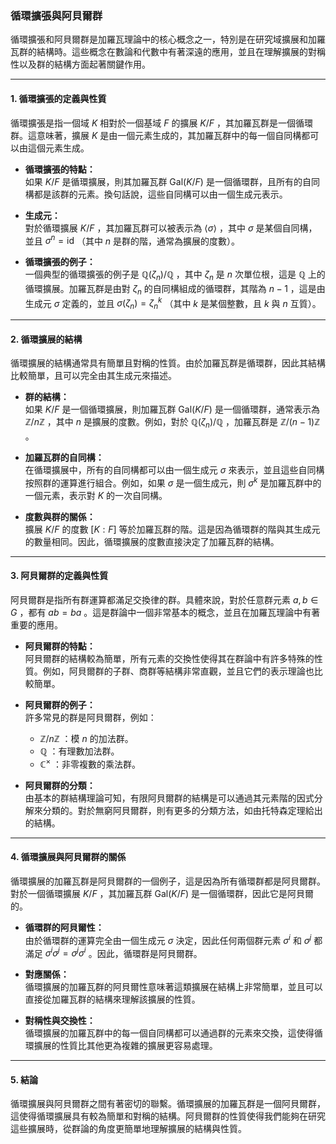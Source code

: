 ### **循環擴張與阿貝爾群**

循環擴張和阿貝爾群是加羅瓦理論中的核心概念之一，特別是在研究域擴展和加羅瓦群的結構時。這些概念在數論和代數中有著深遠的應用，並且在理解擴展的對稱性以及群的結構方面起著關鍵作用。

---

#### **1. 循環擴張的定義與性質**

循環擴張是指一個域  $`K`$  相對於一個基域  $`F`$  的擴展  $`K/F`$ ，其加羅瓦群是一個循環群。這意味著，擴展  $`K`$  是由一個元素生成的，其加羅瓦群中的每一個自同構都可以由這個元素生成。

- **循環擴張的特點：**  
  如果  $`K/F`$  是循環擴展，則其加羅瓦群  $`\text{Gal}(K/F)`$  是一個循環群，且所有的自同構都是該群的元素。換句話說，這些自同構可以由一個生成元表示。

- **生成元：**  
  對於循環擴展  $`K/F`$ ，其加羅瓦群可以被表示為  $`\langle \sigma \rangle`$ ，其中  $`\sigma`$  是某個自同構，並且  $`\sigma^n = \text{id}`$ （其中  $`n`$  是群的階，通常為擴展的度數）。

- **循環擴張的例子：**  
  一個典型的循環擴張的例子是  $`\mathbb{Q}(\zeta_n)/\mathbb{Q}`$ ，其中  $`\zeta_n`$  是  $`n`$  次單位根，這是  $`\mathbb{Q}`$  上的循環擴展。加羅瓦群是由對  $`\zeta_n`$  的自同構組成的循環群，其階為  $`n-1`$ ，這是由生成元  $`\sigma`$  定義的，並且  $`\sigma(\zeta_n) = \zeta_n^k`$ （其中  $`k`$  是某個整數，且  $`k`$  與  $`n`$  互質）。

---

#### **2. 循環擴展的結構**

循環擴展的結構通常具有簡單且對稱的性質。由於加羅瓦群是循環群，因此其結構比較簡單，且可以完全由其生成元來描述。

- **群的結構：**  
  如果  $`K/F`$  是一個循環擴展，則加羅瓦群  $`\text{Gal}(K/F)`$  是一個循環群，通常表示為  $`\mathbb{Z}/n\mathbb{Z}`$ ，其中  $`n`$  是擴展的度數。例如，對於  $`\mathbb{Q}(\zeta_n)/\mathbb{Q}`$ ，加羅瓦群是  $`\mathbb{Z}/(n-1)\mathbb{Z}`$ 。

- **加羅瓦群的自同構：**  
  在循環擴展中，所有的自同構都可以由一個生成元  $`\sigma`$  來表示，並且這些自同構按照群的運算進行組合。例如，如果  $`\sigma`$  是一個生成元，則  $`\sigma^k`$  是加羅瓦群中的一個元素，表示對  $`K`$  的一次自同構。

- **度數與群的關係：**  
  擴展  $`K/F`$  的度數  $`[K : F]`$  等於加羅瓦群的階。這是因為循環群的階與其生成元的數量相同。因此，循環擴展的度數直接決定了加羅瓦群的結構。

---

#### **3. 阿貝爾群的定義與性質**

阿貝爾群是指所有群運算都滿足交換律的群。具體來說，對於任意群元素  $`a, b \in G`$ ，都有  $`ab = ba`$ 。這是群論中一個非常基本的概念，並且在加羅瓦理論中有著重要的應用。

- **阿貝爾群的特點：**  
  阿貝爾群的結構較為簡單，所有元素的交換性使得其在群論中有許多特殊的性質。例如，阿貝爾群的子群、商群等結構非常直觀，並且它們的表示理論也比較簡單。

- **阿貝爾群的例子：**  
  許多常見的群是阿貝爾群，例如：
  -  $`\mathbb{Z}/n\mathbb{Z}`$ ：模  $`n`$  的加法群。
  -  $`\mathbb{Q}`$ ：有理數加法群。
  -  $`\mathbb{C}^\times`$ ：非零複數的乘法群。

- **阿貝爾群的分類：**  
  由基本的群結構理論可知，有限阿貝爾群的結構是可以通過其元素階的因式分解來分類的。對於無窮阿貝爾群，則有更多的分類方法，如由托特森定理給出的結構。

---

#### **4. 循環擴展與阿貝爾群的關係**

循環擴展的加羅瓦群是阿貝爾群的一個例子，這是因為所有循環群都是阿貝爾群。對於一個循環擴展  $`K/F`$ ，其加羅瓦群  $`\text{Gal}(K/F)`$  是一個循環群，因此它是阿貝爾的。

- **循環群的阿貝爾性：**  
  由於循環群的運算完全由一個生成元  $`\sigma`$  決定，因此任何兩個群元素  $`\sigma^i`$  和  $`\sigma^j`$  都滿足  $`\sigma^i \sigma^j = \sigma^j \sigma^i`$ 。因此，循環群是阿貝爾群。

- **對應關係：**  
  循環擴展的加羅瓦群的阿貝爾性意味著這類擴展在結構上非常簡單，並且可以直接從加羅瓦群的結構來理解該擴展的性質。

- **對稱性與交換性：**  
  循環擴展的加羅瓦群中的每一個自同構都可以通過群的元素來交換，這使得循環擴展的性質比其他更為複雜的擴展更容易處理。

---

#### **5. 結論**

循環擴展與阿貝爾群之間有著密切的聯繫。循環擴展的加羅瓦群是一個阿貝爾群，這使得循環擴展具有較為簡單和對稱的結構。阿貝爾群的性質使得我們能夠在研究這些擴展時，從群論的角度更簡單地理解擴展的結構與性質。